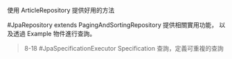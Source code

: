 使用 ArticleRepository 提供好用的方法

#JpaRepository
extends PagingAndSortingRepository 提供相關實用功能，
以及透過 Example 物件進行查詢。
> 8-18
#JpaSpecificationExecutor
Specification 查詢，定義可重複的查詢